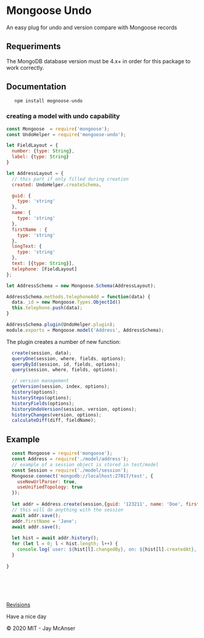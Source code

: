 # Mongoose Undo

An easy plug for undo and version compare with Mongoose records

## Requeriments
The MongoDB database version must be 4.x+ in order for this package to work correctly.

## Documentation

```javascript
   npm install mognoose-undo
```

### creating a model with undo capability
```javascript
const Mongoose  = require('mongoose');
const UndoHelper = require('mongoose-undo');

let FieldLayout = {
  number: {type: String},
  label: {type: String}
}

let AddressLayout = {
  // this part if only filled during creation
  created: UndoHelper.createSchema,

  guid: {
    type: 'string'
  },
  name: {
    type: 'string'
  },
  firstName : {
    type: 'string'
  },
  longText: {
    type: 'string'
  },
  text: [{type: String}],
  telephone: [FieldLayout]
};

let AddressSchema = new Mongoose.Schema(AddressLayout);

AddressSchema.methods.telephoneAdd = function(data) {
  data._id = new Mongoose.Types.ObjectId()
  this.telephone.push(data);
}

AddressSchema.plugin(UndoHelper.plugin);
module.exports = Mongoose.model('Address', AddressSchema);
```

The plugin creates a number of new function:
```javascript
  create(session, data);                        
  queryOne(session, where, fields, options);
  queryById(session, id, fields, options);
  query(session, where, fields, options);

  // version management
  getVersion(session, index, options);
  history(options); 
  historySteps(options);
  historyFields(options);
  historyUndoVersion(session, version, options);
  historyChanges(version, options);
  calculateDiff(diff, fieldName);
```

## Example
```javascript
  const Mongoose = require('mongoose');
  const Address = require('./model/address');
  // example of a session object is stored in test/model
  const Session = require('./model/session');
  Mongoose.connect('mongodb://localhost:27017/test', {
    useNewUrlParser: true,
    useUnifiedTopology: true
  });
  
  let addr = Address.create(session,{guid: '123211', name: 'Doe', firstName: 'John'})
  // this will do anything with the session  
  await addr.save();
  addr.firstName = 'Jane';
  await addr.save();
  
  let hist = await addr.history();
  for (let l = 0; l < hist.length; l++) {
    console.log(`user: ${hist[l].changedBy}, on: ${hist[l].createdAt}, reason: ${hist[l].reason}`);
  }
 
}




   

```



[Revisions](CHANGELOG.md)

Have a nice day

&copy; 2020 MIT - Jay McAnser 
